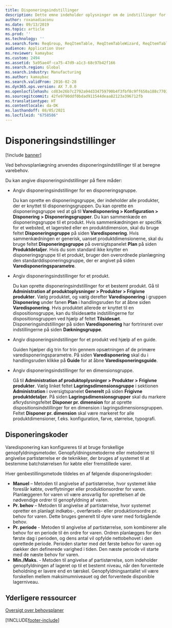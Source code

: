 ```yaml
---
title: Disponeringsindstillinger
description: Dette emne indeholder oplysninger om de indstillinger for disponering, som behovsplanlægningen bruger til at beregne varebehov.
author: roxanadiaconu
ms.date: 09/13/2019
ms.topic: article
ms.prod: ''
ms.technology: ''
ms.search.form: ReqGroup, ReqItemTable, ReqItemTableWizard, ReqItemTableSetup
audience: Application User
ms.reviewer: kamaybac
ms.custom: 2494
ms.assetid: 5a95ae4f-ca75-47d9-a1c3-68c97b42f166
ms.search.region: Global
ms.search.industry: Manufacturing
ms.author: kamaybac
ms.search.validFrom: 2016-02-28
ms.dyn365.ops.version: AX 7.0.0
ms.openlocfilehash: cd83e26b7c2792a94d334759790b4f3fbf8c9ff650a188c770359ae6b7f02ff4
ms.sourcegitcommit: 42fe9790ddf0bdad911544deaa82123a396712fb
ms.translationtype: HT
ms.contentlocale: da-DK
ms.lasthandoff: 08/05/2021
ms.locfileid: "6758586"
---
```

# <a name="coverage-settings"></a>Disponeringsindstillinger

[!include [banner](../includes/banner.md)]

Ved behovsplanlægning anvendes disponeringsindstillinger til at beregne varebehov.

Du kan angive disponeringsindstillinger på flere måder:

- Angiv disponeringsindstillinger for en disponeringsgruppe.

    Du kan oprette en disponeringsgruppe, der indeholder alle produkter, der er knyttet til disponeringsgruppen. Du kan oprette en disponeringsgruppe ved at gå til **Varedisponering &gt; Konfiguration &gt; Disponering &gt; Disponeringsgrupper**. Du kan sammenkæde en disponeringsgruppe til et produkt. Hvis sammenkædningen er specifik for et websted, et lagersted eller en produktdimension, skal du bruge feltet **Disponeringsgruppe** på siden **Varedisponering**. Hvis sammenkædningen er generisk, uanset produktdimensionerne, skal du bruge feltet **Disponeringsgruppe** på oversigtspanelet **Plan** på siden **Produktdetaljer**. Hvis du som standard ikke knytter en disponeringsgruppe til et produkt, bruger den overordnede planlægning den standarddisponeringsgruppe, der er angivet på siden **Varedisponeringsparametre**.

- Angiv disponeringsindstillinger for et produkt.

    Du kan oprette disponeringsindstillinger for et bestemt produkt. Gå til **Administration af produktoplysninger &gt; Produkter &gt; Frigivne produkter**. Vælg produktet, og vælg derefter **Varedisponering** i gruppen **Disponering** under fanen **Plan** i handlingsruden for at åbne siden **Varedisponering**. Hvis produktet allerede er knyttet til en dispositionsgruppe, kan du tilsidesætte indstillingerne for dispositionsgruppen ved hjælp af feltet **Tilsidesæt**. Disponeringsindstillinger på siden **Varedisponering** har fortrinsret over indstillingerne på siden **Dækningsgruppe**.

- Angiv disponeringsindstillinger for et produkt ved hjælp af en guide.

    Guiden hjælper dig trin for trin gennem opsætningen af de primære varedisponeringsparametre. På siden **Varedisponering** skal du i handlingsruden klikke på **Guide** for at åbne **Varedisponeringsguide**.

- Angiv disponeringsindstillinger for en dimensionsgruppe.

    Gå til **Administration af produktoplysninger &gt; Produkter &gt; Frigivne produkter**. Vælg linket feltet **Lagringsdimensionsgruppe** i sektionen **Administration** i oversigtspanelet **Generelt** på siden **Frigivne produktdetaljer**. På siden **Lagringsdimensionsgrupper** skal du markere afkrydsningsfeltet **Disponer pr. dimension** for at oprette dispositionsindstillinger for en dimension i lagringsdimensionsgruppen. Feltet **Disponer pr. dimension** skal være markeret for alle produktdimensioner, f.eks. konfiguration, farve, størrelse, typografi.


## <a name="coverage-codes"></a>Disponeringskoder

Varedisponering kan konfigureres til at bruge forskellige genopfyldningsmetoder. Genopfyldningsmetoderne eller metoderne til angivelse partistørrelse er de teknikker, der bruges af systemet til at bestemme batchstørrelsen for købte eller fremstillede varer. 

Hver genbestillingsmetode tildeles en af følgende disponeringskoder:

- **Manuel** – Metoden til angivelse af partistørrelse, hvor systemet ikke foreslår købte, overflytninger eller produktionsordrer for varen. Planlæggeren for varen vil være ansvarlig for oprettelsen af de nødvendige ordrer til genopfyldning af varen.
- **Pr. behov** – Metoden til angivelse af partistørrelse, hvor systemet opretter en planlagt indkøbs-, overførsels- eller produktionsordre pr. behov for varen. Dette bruges generelt til dyre varer med forbigående behov.  
- **Pr. periode** - Metoden til angivelse af partistørrelse, som kombinerer alle behov for en periode til én ordre for varen. Ordren planlægges for den første dag i perioden, og dens antal vil opfylde nettobehovet i den oprettede periode. Perioden starter med det første behov for varen og dækker den definerede varighed i tiden. Den næste periode vil starte med de næste behov for varen.
- **Min./Maks.** - Metoden til angivelse af partistørrelse, som indeholder genopfyldningen af lageret op til et bestemt niveau, når den forventede beholdning er lavere end en tærskel. Genopfyldningsantallet vil være forskellen mellem maksimumniveauet og det forventede disponible lagerniveau.


## <a name="additional-resources"></a>Yderligere ressourcer

[Oversigt over behovsplaner](master-plans.md)


[!INCLUDE[footer-include](../../includes/footer-banner.md)]
